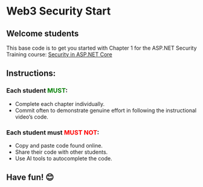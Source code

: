 # Web3 Security Start

## Welcome students
This base code is to get you started with Chapter 1 for the ASP.NET Security Training course:
<a href="https://www.linkedin.com/learning/security-in-asp-dot-net-core/" target="_blank">Security in ASP.NET Core</a>

## Instructions:

### Each student <span style="color: green;">MUST</span>:
- Complete each chapter individually.  
- Commit often to demonstrate genuine effort in following the instructional video’s code.  

### Each student must <span style="color: red;">MUST NOT</span>:
- Copy and paste code found online.  
- Share their code with other students.  
- Use AI tools to autocomplete the code.  

## Have fun! 😊  
